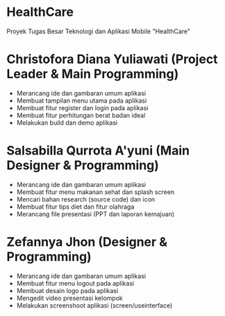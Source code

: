 # HealthCare
Proyek Tugas Besar Teknologi dan Aplikasi Mobile "HealthCare"
# Christofora Diana Yuliawati (Project Leader & Main Programming)
- Merancang ide dan gambaran umum aplikasi
- Membuat tampilan menu utama pada aplikasi
- Membuat fitur register dan login pada aplikasi
- Membuat fitur perhitungan berat badan ideal
- Melakukan build dan demo aplikasi
# Salsabilla Qurrota A'yuni (Main Designer & Programming)
- Merancang ide dan gambaran umum aplikasi
- Membuat fitur menu makanan sehat dan splash screen
- Mencari bahan research (source code) dan icon 
- Membuat fitur tips diet dan fitur olahraga
- Merancang file presentasi  (PPT dan laporan kemajuan)
# Zefannya Jhon (Designer & Programming)
- Merancang ide dan gambaran umum aplikasi
- Membuat fitur menu logout pada aplikasi
- Membuat desain logo pada aplikasi 
- Mengedit video presentasi kelompok 
- Melakukan screenshoot aplikasi (screen/useinterface)



